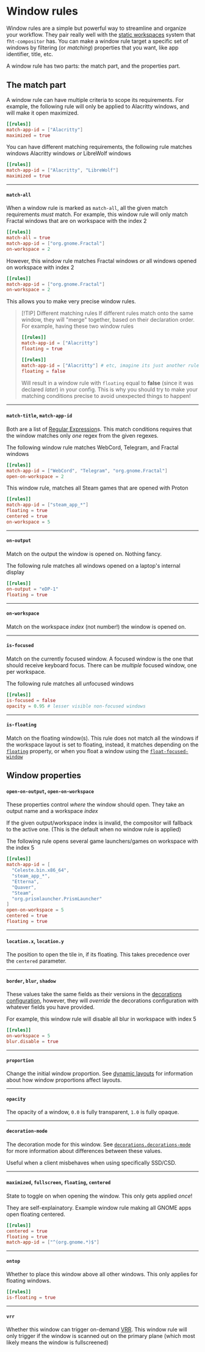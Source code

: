 # Window rules

Window rules are a simple but powerful way to streamline and organize your workflow. They pair really well with
the [static workspaces](/usage/workspaces) system that `fht-compositor` has. You can make a window rule target
a specific set of windows by filtering (or *matching*) properties that you want, like app identifier, title,
etc.

A window rule has two parts: the match part, and the properties part.

## The match part

A window rule can have multiple criteria to scope its requirements. For example, the following rule will
only be applied to Alacritty windows, and will make it open maximized.

```toml
[[rules]]
match-app-id = ["Alacritty"]
maximized = true
```

You can have different matching requirements, the following rule matches windows Alacritty windows *or*
LibreWolf windows

```toml
[[rules]]
match-app-id = ["Alacritty", "LibreWolf"]
maximized = true
```

<!-- FIXME: Use the IPC in order to get title and app-id
    There will be an action called `pick-window` or `select-window`
    Using it you can get the window ID under the cursor. -->

---

#### `match-all`

When a window rule is marked as `match-all`, all the given match requirements *must* match. For example,
this window rule will only match Fractal windows that are on workspace with the index 2

```toml
[[rules]]
match-all = true
match-app-id = ["org.gnome.Fractal"]
on-workspace = 2
```

However, this window rule matches Fractal windows *or* all windows opened on workspace with index 2

```toml
[[rules]]
match-app-id = ["org.gnome.Fractal"]
on-workspace = 2
```

This allows you to make very precise window rules.

> [!TIP] Different matching rules
> If different rules match onto the same window, they will "merge" together, based on their declaration order.
> For example, having these two window rules
>
> ```toml
> [[rules]]
> match-app-id = ["Alacritty"]
> floating = true
>
> [[rules]]
> match-app-id = ["Alacritty"] # etc, imagine its just another rule
> floating = false
> ```
>
> Will result in a window rule with `floating` equal to **false** (since it was declared *later*) in your config.
> This is why you should try to make your matching conditions precise to avoid unexpected things to happen!

---

#### `match-title`, `match-app-id`

Both are a list of [Regular Expression](https://en.wikipedia.org/wiki/Regular_expression)s. This match conditions
requires that the window matches only *one* regex from the given regexes.

The following window rule matches WebCord, Telegram, and Fractal windows

```toml
[[rules]]
match-app-id = ["WebCord", "Telegram", "org.gnome.Fractal"]
open-on-workspace = 2

```

This window rule, matches all Steam games that are opened with Proton

```toml
[[rules]]
match-app-id = ["steam_app_*"]
floating = true
centered = true
on-workspace = 5
```

---

#### `on-output`

Match on the output the window is opened on. Nothing fancy.

The following rule matches all windows opened on a laptop's internal display

```toml
[[rules]]
on-output = "eDP-1"
floating = true
```

---

#### `on-workspace`

Match on the workspace *index* (not number!) the window is opened on.

---

#### `is-focused`

Match on the currently focused window. A focused window is the one that should receive keyboard focus.
There can be *multiple* focused window, one per workspace.

The following rule matches all *un*focused windows

```toml
[[rules]]
is-focused = false
opacity = 0.95 # lesser visible non-focused windows
```

---

#### `is-floating`

Match on the floating window(s). This rule does not match all the windows if the workspace layout is
set to floating, instead, it matches depending on the [`floating`](#maximized-fullscreen-floating-centered)
property, or when you float a window using the
[`float-focused-window`](/configuration/keybindings#maximize-focused-window-fullscreen-focused-window-float-focused-window)

## Window properties

#### `open-on-output`, `open-on-workspace`

These properties control *where* the window should open. They take an output name and a workspace *index*

If the given output/workspace index is invalid, the compositor will fallback to the active one. (This is the
default when no window rule is applied)

The following rule opens several game launchers/games on workspace with the index 5

```toml
[[rules]]
match-app-id = [
  "Celeste.bin.x86_64",
  "steam_app_*",
  "Etterna",
  "Quaver",
  "Steam",
  "org.prismlauncher.PrismLauncher"
]
open-on-workspace = 5
centered = true
floating = true
```

---


#### `location.x`, `location.y`

The position to open the tile in, if its floating. This takes precedence over the `centered` parameter.

---

#### `border`, `blur`, `shadow`

These values take the same fields as their versions in the [decorations configuration](/configuration/decorations),
however, they will *override* the decorations configuration with whatever fields you have provided.

For example, this window rule will disable all blur in workspace with index 5

```toml
[[rules]]
on-workspace = 5
blur.disable = true
```

---

#### `proportion`

Change the initial window proportion. See [dynamic layouts](/usage/layouts) for information about how window
proportions affect layouts.

----

#### `opacity`

The opacity of a window, `0.0` is fully transparent, `1.0` is fully opaque.

----

#### `decoration-mode`

The decoration mode for this window. See [`decorations.decorations-mode`](/configuration/decorations#decorations-mode)
for more information about differences between these values.

Useful when a client misbehaves when using specifically SSD/CSD.

----

#### `maximized`, `fullscreen`, `floating`, `centered`

State to toggle on when opening the window. This only gets applied *once*!

They are self-explainatory. Example window rule making all GNOME apps open floating centered.

```toml
[[rules]]
centered = true
floating = true
match-app-id = ["^(org.gnome.*)$"]
```

---

#### `ontop`

Whether to place this window above all other windows. This only applies for floating windows.

```toml
[[rules]]
is-floating = true
```

---

#### `vrr`

Whether this window can trigger on-demand [VRR](/configuration/outputs#vrr). This window rule will
only trigger if the window is scanned out on the primary plane (which most likely means the window
is fullscreened)
